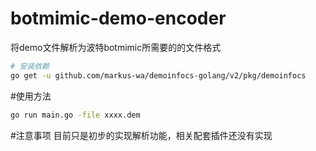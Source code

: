 # botmimic-demo-encoder
将demo文件解析为波特botmimic所需要的的文件格式
```bash
# 安装依赖
go get -u github.com/markus-wa/demoinfocs-golang/v2/pkg/demoinfocs
```
#使用方法
```bash
go run main.go -file xxxx.dem
```
#注意事项
目前只是初步的实现解析功能，相关配套插件还没有实现